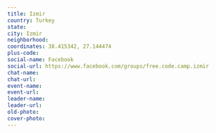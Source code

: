 ```yaml
---
title: Izmir
country: Turkey
state: 
city: Izmir
neighborhood: 
coordinates: 38.415342, 27.144474
plus-code:
social-name: Facebook
social-url: https://www.facebook.com/groups/free.code.camp.izmir
chat-name:
chat-url:
event-name:
event-url:
leader-name:
leader-url:
old-photo: 
cover-photo:
---
```

